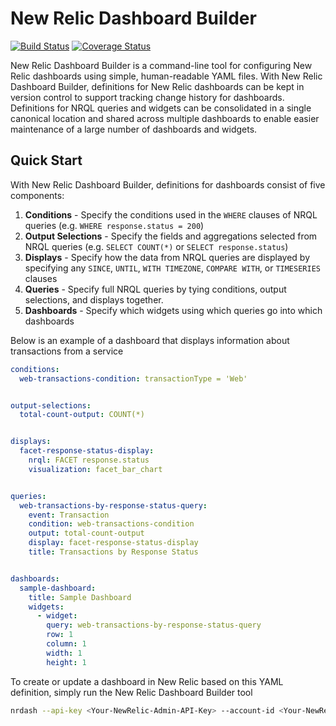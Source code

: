 # New Relic Dashboard Builder
[![Build Status](https://dev.azure.com/gregscottatkin/New%20Relic%20Dashboard%20Builder/_apis/build/status/gatkin.nrdashboards?branchName=master)](https://dev.azure.com/gregscottatkin/New%20Relic%20Dashboard%20Builder/_build/latest?definitionId=7&branchName=master)
[![Coverage Status](https://coveralls.io/repos/github/gatkin/nrdashboards/badge.svg?branch=HEAD)](https://coveralls.io/github/gatkin/nrdashboards?branch=HEAD)

New Relic Dashboard Builder is a command-line tool for configuring New Relic dashboards using simple, human-readable YAML files. With New Relic Dashboard Builder, definitions for New Relic dashboards can be kept in version control to support tracking change history for dashboards. Definitions for NRQL queries and widgets can be consolidated in a single canonical location and shared across multiple dashboards to enable easier maintenance of a large number of dashboards and widgets.

## Quick Start

With New Relic Dashboard Builder, definitions for dashboards consist of five components:

1. **Conditions** - Specify the conditions used in the `WHERE` clauses of NRQL queries (e.g. `WHERE response.status = 200`)
2. **Output Selections** - Specify the fields and aggregations selected from NRQL queries (e.g. `SELECT COUNT(*)` or `SELECT response.status`)
3. **Displays** - Specify how the data from NRQL queries are displayed by specifying any `SINCE`, `UNTIL`, `WITH TIMEZONE`, `COMPARE WITH`, or `TIMESERIES` clauses
4. **Queries** - Specify full NRQL queries by tying conditions, output selections, and displays together.
5. **Dashboards** - Specify which widgets using which queries go into which dashboards

Below is an example of a dashboard that displays information about transactions from a service

```yaml
conditions:
  web-transactions-condition: transactionType = 'Web'


output-selections:
  total-count-output: COUNT(*)


displays:
  facet-response-status-display:
    nrql: FACET response.status
    visualization: facet_bar_chart


queries:
  web-transactions-by-response-status-query:
    event: Transaction
    condition: web-transactions-condition
    output: total-count-output
    display: facet-response-status-display
    title: Transactions by Response Status


dashboards:
  sample-dashboard:
    title: Sample Dashboard
    widgets:
      - widget:
        query: web-transactions-by-response-status-query
        row: 1
        column: 1
        width: 1
        height: 1
```

To create or update a dashboard in New Relic based on this YAML definition, simply run the New Relic Dashboard Builder tool

```sh
nrdash --api-key <Your-NewRelic-Admin-API-Key> --account-id <Your-NewRelic-Account-Id> dashboards.yml
```